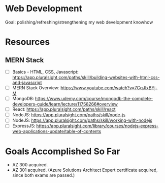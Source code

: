 # Web Development
Goal: polishing/refreshing/strengthening my web development knowhow

# Resources
## MERN Stack
- [ ] Basics - HTML, CSS, Javascript: https://app.pluralsight.com/paths/skill/building-websites-with-html-css-and-javascript
- [ ] MERN Stack Overview: https://www.youtube.com/watch?v=7CqJlxBYj-M
- [ ] MongoDB: https://www.udemy.com/course/mongodb-the-complete-developers-guide/learn/lecture/11758266#overview
- [ ] React: https://app.pluralsight.com/paths/skill/react
- [ ] NodeJS: https://app.pluralsight.com/paths/skill/node-js 
- [ ] NodeJS: https://app.pluralsight.com/paths/skill/working-with-nodejs
- [ ] ExpressJS: https://app.pluralsight.com/library/courses/nodejs-express-web-applications-update/table-of-contents

# Goals Accomplished So Far
- AZ 300 acquired.
- AZ 301 acquired. (Azure Solutions Architect Expert certificate acquired, since both exams are passed.)
